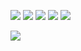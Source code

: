 ![](http://github-profile-summary-cards.vercel.app/api/cards/profile-details?username=laind-2826&theme=default)
![](http://github-profile-summary-cards.vercel.app/api/cards/repos-per-language?username=laind-2826&theme=default)
![](http://github-profile-summary-cards.vercel.app/api/cards/most-commit-language?username=laind-2826&theme=default)
![](http://github-profile-summary-cards.vercel.app/api/cards/stats?username=laind-2826&theme=default)
![](http://github-profile-summary-cards.vercel.app/api/cards/productive-time?username=laind-2826&theme=default&utcOffset=8)

![](https://komarev.com/ghpvc/?username=laind-2826&color=green)
